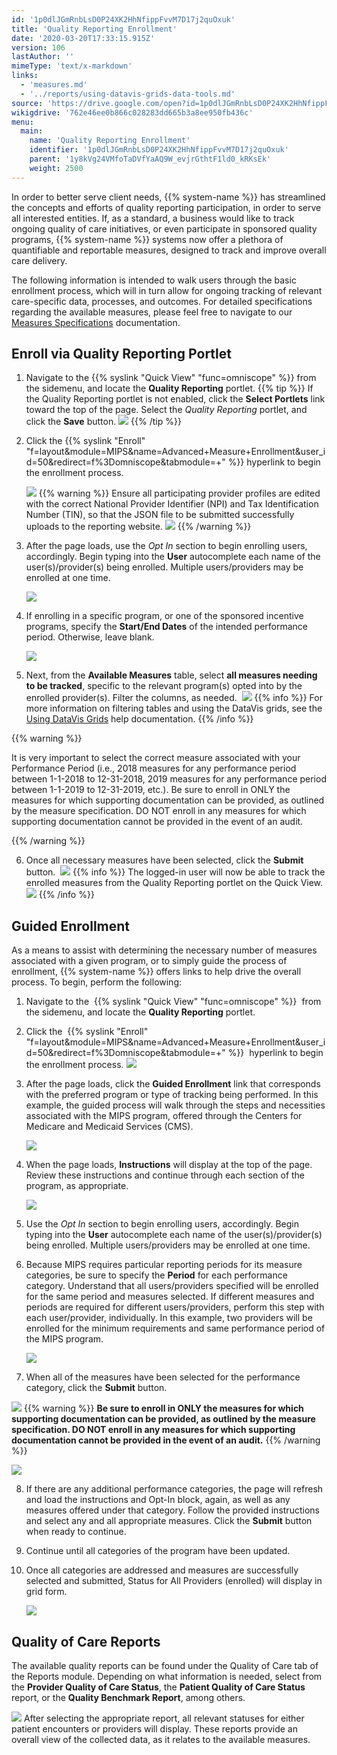 ```yaml
---
id: '1p0dlJGmRnbLsD0P24XK2HhNfippFvvM7D17j2quOxuk'
title: 'Quality Reporting Enrollment'
date: '2020-03-20T17:33:15.915Z'
version: 106
lastAuthor: ''
mimeType: 'text/x-markdown'
links:
  - 'measures.md'
  - '../reports/using-datavis-grids-data-tools.md'
source: 'https://drive.google.com/open?id=1p0dlJGmRnbLsD0P24XK2HhNfippFvvM7D17j2quOxuk'
wikigdrive: '762e46ee0b866c028283dd665b3a8ee950fb436c'
menu:
  main:
    name: 'Quality Reporting Enrollment'
    identifier: '1p0dlJGmRnbLsD0P24XK2HhNfippFvvM7D17j2quOxuk'
    parent: '1y8kVg24VMfoTaDVfYaAQ9W_evjrGthtF1ld0_kRKsEk'
    weight: 2500
---
```

In order to better serve client needs, {{% system-name %}} has streamlined the concepts and efforts of quality reporting participation, in order to serve all interested entities. If, as a standard, a business would like to track ongoing quality of care initiatives, or even participate in sponsored quality programs, {{% system-name %}} systems now offer a plethora of quantifiable and reportable measures, designed to track and improve overall care delivery.

The following information is intended to walk users through the basic enrollment process, which will in turn allow for ongoing tracking of relevant care-specific data, processes, and outcomes. For detailed specifications regarding the available measures, please feel free to navigate to our [Measures Specifications](measures.md) documentation.

## Enroll via Quality Reporting Portlet

1. Navigate to the {{% syslink "Quick View" "func=omniscope" %}} from the sidemenu, and locate the <strong>Quality Reporting</strong> portlet.
   {{% tip %}}
   If the Quality Reporting portlet is not enabled, click the <strong>Select Portlets</strong> link toward the top of the page. Select the <em>Quality Reporting</em> portlet, and click the <strong>Save</strong> button.
   <img src="../quality-reporting-enrollment.assets/10000201000001F60000025009ABC3AF08B77E21.png" />
   {{% /tip %}}
2. Click the {{% syslink "Enroll" "f=layout&module=MIPS&name=Advanced+Measure+Enrollment&user_id=50&redirect=f%3Domniscope&tabmodule=+" %}} hyperlink to begin the enrollment process.



   <img src="../quality-reporting-enrollment.assets/10000201000004B0000001A8494D00E94942CC28.png" />
   {{% warning %}}
   Ensure all participating provider profiles are edited with the correct National Provider Identifier (NPI) and Tax Identification Number (TIN), so that the JSON file to be submitted successfully uploads to the reporting website.
   <img src="../quality-reporting-enrollment.assets/10000201000004FB000001E89EC30D808A39672D.png" />
   {{% /warning %}}
3. After the page loads, use the <em>Opt In</em> section to begin enrolling users, accordingly. Begin typing into the <strong>User</strong> autocomplete each name of the user(s)/provider(s) being enrolled. Multiple users/providers may be enrolled at one time.



   <img src="../quality-reporting-enrollment.assets/10000201000004BF00000272B536CE9AFAFEC04D.png" />

4. If enrolling in a specific program, or one of the sponsored incentive programs, specify the <strong>Start/End Dates</strong> of the intended performance period. Otherwise, leave blank.



   <img src="../quality-reporting-enrollment.assets/10000201000004BE000002725C518D42A726733A.png" />

5. Next, from the <strong>Available Measures</strong> table, select <strong>all measures needing to be tracked</strong>, specific to the relevant program(s) opted into by the enrolled provider(s). Filter the columns, as needed. 
   <img src="../quality-reporting-enrollment.assets/10000201000004BE00000298241BF625923C2998.png" />
   {{% info %}}
   For more information on filtering tables and using the DataVis grids, see the [Using DataVis Grids](../reports/using-datavis-grids-data-tools.md) help documentation.
   {{% /info %}}

{{% warning %}}

It is very important to select the correct measure associated with your Performance Period (i.e., 2018 measures for any performance period between 1-1-2018 to 12-31-2018, 2019 measures for any performance period between 1-1-2019 to 12-31-2019, etc.). Be sure to enroll in ONLY the measures for which supporting documentation can be provided, as outlined by the measure specification. DO NOT enroll in any measures for which supporting documentation cannot be provided in the event of an audit.

{{% /warning %}}


6. Once all necessary measures have been selected, click the <strong>Submit</strong> button. 
   <img src="../quality-reporting-enrollment.assets/10000201000004B00000021B08DDA040D8800D24.png" />
   {{% info %}}
   The logged-in user will now be able to track the enrolled measures from the Quality Reporting portlet on the Quick View.
   <img src="../quality-reporting-enrollment.assets/100002010000028000000129AD9D0DC3FB209131.png" />
   {{% /info %}}

## Guided Enrollment

As a means to assist with determining the necessary number of measures associated with a given program, or to simply guide the process of enrollment, {{% system-name %}} offers links to help drive the overall process.
To begin, perform the following:
1. Navigate to the  {{% syslink "Quick View" "func=omniscope" %}}  from the sidemenu, and locate the <strong>Quality Reporting</strong> portlet.
2. Click the  {{% syslink "Enroll" "f=layout&module=MIPS&name=Advanced+Measure+Enrollment&user_id=50&redirect=f%3Domniscope&tabmodule=+" %}}  hyperlink to begin the enrollment process.
   <img src="../quality-reporting-enrollment.assets/10000201000004B0000001A8494D00E94942CC28.png" />

3. After the page loads, click the <strong>Guided Enrollment</strong> link that corresponds with the preferred program or type of tracking being performed. In this example, the guided process will walk through the steps and necessities associated with the MIPS program, offered through the Centers for Medicare and Medicaid Services (CMS).



   <img src="../quality-reporting-enrollment.assets/10000201000004AE00000272C0F6E6BD4C688F68.png" />

4. When the page loads, <strong>Instructions</strong> will display at the top of the page. Review these instructions and continue through each section of the program, as appropriate.



   <img src="../quality-reporting-enrollment.assets/10000201000004B000000166C1173512980F0638.png" />

5. Use the <em>Opt In</em> section to begin enrolling users, accordingly. Begin typing into the <strong>User</strong> autocomplete each name of the user(s)/provider(s) being enrolled. Multiple users/providers may be enrolled at one time.



6. Because MIPS requires particular reporting periods for its measure categories, be sure to specify the <strong>Period</strong> for each performance category. Understand that all users/providers specified will be enrolled for the same period and measures selected. If different measures and periods are required for different users/providers, perform this step with each user/provider, individually. In this example, two providers will be enrolled for the minimum requirements and same performance period of the MIPS program.



   <img src="../quality-reporting-enrollment.assets/10000201000004F8000002F6F4748A279D39500E.png" />

7. When all of the measures have been selected for the performance category, click the <strong>Submit</strong> button.

![](../quality-reporting-enrollment.assets/10000201000002AF000000BE68B054D740DAE02A.png)
{{% warning %}}
**Be sure to enroll in ONLY the measures for which supporting documentation can be provided, as outlined by the measure specification. DO NOT enroll in any measures for which supporting documentation cannot be provided in the event of an audit.**
{{% /warning %}}

![](../quality-reporting-enrollment.assets/10000201000002AF000000BE68B054D740DAE02A.png)


8. If there are any additional performance categories, the page will refresh and load the instructions and Opt-In block, again, as well as any measures offered under that category. Follow the provided instructions and select any and all appropriate measures. Click the <strong>Submit</strong> button when ready to continue.



9. Continue until all categories of the program have been updated.



10. Once all categories are addressed and measures are successfully selected and submitted, Status for All Providers (enrolled) will display in grid form.

    <img src="../quality-reporting-enrollment.assets/10000201000002B000000178ACC1F1E75058C750.png" />


## Quality of Care Reports

The available quality reports can be found under the Quality of Care tab of the Reports module. Depending on what information is needed, select from the **Provider Quality of Care Status**, the **Patient Quality of Care Status** report, or the **Quality Benchmark Report**, among others.



![](../quality-reporting-enrollment.assets/10000201000004BE00000245B0F3437FACA3E610.png)
After selecting the appropriate report, all relevant statuses for either patient encounters or providers will display. These reports provide an overall view of the collected data, as it relates to the available measures.
